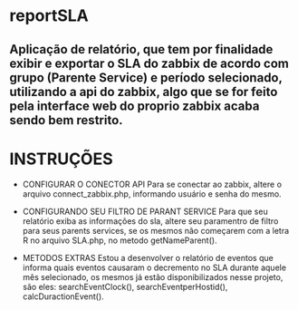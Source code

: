 
# reportSLA

## Aplicação de relatório, que tem por finalidade exibir e exportar o SLA do zabbix de acordo com grupo (Parente Service) e período selecionado, utilizando a api do zabbix, algo que se for feito pela interface web do proprio zabbix acaba sendo bem restrito.

# INSTRUÇÕES

- CONFIGURAR O CONECTOR API
Para se conectar ao zabbix, altere o arquivo connect_zabbix.php, informando usuário e senha do mesmo.

- CONFIGURANDO SEU FILTRO DE PARANT SERVICE
Para que seu relatório exiba as informações do sla, altere seu paramentro de filtro para seus parents services, se os mesmos não começarem com a letra R no arquivo SLA.php, no metodo getNameParent().

- METODOS EXTRAS
Estou a desenvolver o relatório de eventos que informa quais eventos causaram o decremento no SLA durante aquele mês selecionado, os mesmos já estão disponibilizados nesse projeto, são eles: searchEventClock(), searchEventperHostid(), calcDuractionEvent().
